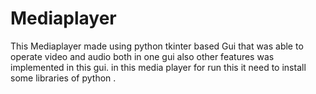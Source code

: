 # Mediaplayer
This Mediaplayer made using python tkinter based Gui that was able to operate video and audio both in one gui also other features was implemented in this gui.
in this media player for run this it need to install some libraries of python .
